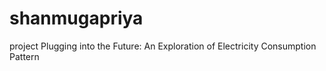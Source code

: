 # shanmugapriya
project Plugging into the Future: An Exploration of Electricity Consumption Pattern
